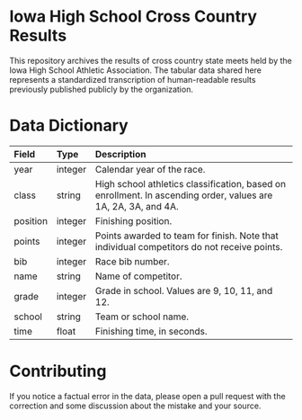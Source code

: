 Iowa High School Cross Country Results
================

This repository archives the results of cross country state meets held by the Iowa High School Athletic Association. The tabular data shared here represents a standardized transcription of human-readable results previously published publicly by the organization.

Data Dictionary
===============

| Field    | Type    | Description                                                                                                   |
|:---------|:--------|:--------------------------------------------------------------------------------------------------------------|
| year     | integer | Calendar year of the race.                                                                                    |
| class    | string  | High school athletics classification, based on enrollment. In ascending order, values are 1A, 2A, 3A, and 4A. |
| position | integer | Finishing position.                                                                                           |
| points   | integer | Points awarded to team for finish. Note that individual competitors do not receive points.                    |
| bib      | integer | Race bib number.                                                                                              |
| name     | string  | Name of competitor.                                                                                           |
| grade    | integer | Grade in school. Values are 9, 10, 11, and 12.                                                                |
| school   | string  | Team or school name.                                                                                          |
| time     | float   | Finishing time, in seconds.                                                                                   |

Contributing
============

If you notice a factual error in the data, please open a pull request with the correction and some discussion about the mistake and your source.
